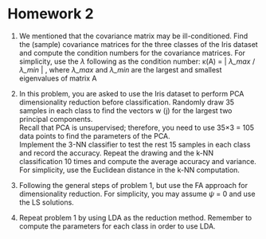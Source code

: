 # Homework 2
1. We mentioned that the covariance matrix may be ill-conditioned. Find the (sample) covariance matrices for the three classes of the Iris dataset and compute the condition numbers for the covariance matrices. For simplicity, use the *λ* following as the condition number: κ(A) = | *λ_max* / *λ_min* | , where *λ_max* and *λ_min* are the largest and smallest eigenvalues of matrix A  

2. In this problem, you are asked to use the Iris dataset to perform PCA dimensionality reduction before classification. Randomly draw 35 samples in
each class to find the vectors w (j) for the largest two principal components.  
Recall that PCA is unsupervised; therefore, you need to use 35×3 = 105 data points to find the parameters of the PCA.  
Implement the 3-NN classifier to test the rest 15 samples in each class and record the accuracy. Repeat the drawing and the k-NN classification 10 times and compute the average accuracy and variance.  
For simplicity, use the Euclidean distance in the k-NN computation.  

3. Following the general steps of problem 1, but use the FA approach for dimensionality reduction. For simplicity, you may assume *ψ* = 0 and use the LS solutions.  


4. Repeat problem 1 by using LDA as the reduction method. Remember to compute the parameters for each class in order to use LDA.  